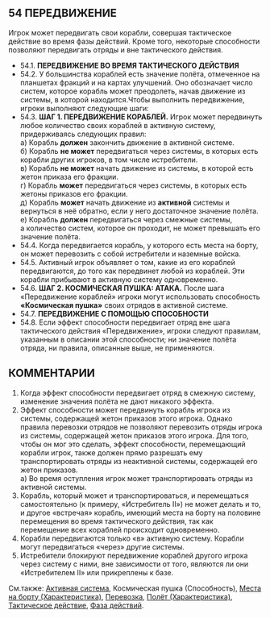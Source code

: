 54 ПЕРЕДВИЖЕНИЕ
---

Игрок может передвигать свои корабли, совершая тактическое действие во время фазы действий. Кроме того, некоторые способности позволяют передвигать отряды и вне тактического действия.
* 54.1. **ПЕРЕДВИЖЕНИЕ ВО ВРЕМЯ ТАКТИЧЕСКОГО ДЕЙСТВИЯ**
* 54.2. У большинства кораблей есть значение полёта, отмеченное на планшетах фракций и на картах улучшений. Оно обозначает число систем, которое корабль может преодолеть, начав движение из системы, в которой находится.Чтобы выполнить передвижение, игроки выполняют следующие шаги:
* 54.3. **ШАГ 1. ПЕРЕДВИЖЕНИЕ КОРАБЛЕЙ.** Игрок может передвинуть любое количество своих кораблей в активную систему, придерживаясь следующих правил:  
  а) Корабль **должен** закончить движение в активной системе.  
  б) Корабль **не может** передвигаться через системы, в которых есть корабли других игроков, в том числе истребители.  
  в) Корабль **не может** начать движение из системы, в которой есть жетон приказа его фракции.  
  г) Корабль **может** передвигаться через системы, в которых есть жетоны приказов его фракции.  
  д) Корабль **может** начать движение из **активной** системы и вернуться в неё обратно, если у него достаточное значение полёта.  
  е) Корабль **должен** передвигаться через смежные системы, а количество систем, которое он проходит, не может превышать его значение полёта.
* 54.4. Когда передвигается корабль, у которого есть места на борту, он может перевозить с собой истребители и наземные войска.
* 54.5. Активный игрок объявляет о том, какие из его кораблей передвигаются, до того как передвинет любой из кораблей. Эти корабли прибывают в активную систему одновременно.
* 54.6. **ШАГ 2. КОСМИЧЕСКАЯ ПУШКА: АТАКА.** После шага «Передвижение кораблей» игроки могут использовать способность **«Космическая пушка»** своих отрядов в активной системе.
* 54.7. **ПЕРЕДВИЖЕНИЕ С ПОМОЩЬЮ СПОСОБНОСТИ**
* 54.8. Если эффект способности передвигает отряд вне шага тактического действия «Передвижение», игроки следуют правилам, указанным в описании этой способности; ни значение полёта отряда, ни правила, описанные выше, не применяются.

КОММЕНТАРИИ
---
1) Когда эффект способности передвигает отряд в смежную систему, изменение значения полёта не дают никакого эффекта.
2) Эффект способности может передвинуть корабль игрока из системы, содержащей жетон приказов этого игрока. Однако правила перевозки отрядов не позволяют перевозить отряды игрока из системы, содержащей жетон приказов этого игрока. Для того, чтобы он мог это сделать, эффект способности, перемещающий корабли игрок, также должен прямо разрешать ему транспортировать отряды из неактивной системы, содержащей его жетон приказов.  
  а) Во время оступления игрок может транспортировать отряды из активной системы.
3) Корабль, который может и транспортироваться, и перемещаться самостоятельно (к примеру, «Истребитель II») не может делать и то, и другое «встречая» корабль, имеющий места на борту на половине перемещения во время тактического действия, так как перемещение всех кораблей происходит одновременно.
4) Корабли передвигаются только «в» активную систему. Корабли могут передвигаться «через» другие системы.
5) Истребители блокируют передвижение кораблей другого игрока через систему с ними, вне зависимости от того, являются ли они «Истребителем II» или прикреплены к базе.


См.также: [Активная система](active_system.md), Космическая пушка (Способность), [Места на борту (Характеристика)](capacity_attr.md), [Перевозка](transport.md), [Полёт (Характеристика)](move_attr.md), [Тактическое действие](tactical_action.md), [Фаза действий](action_phase.md).
